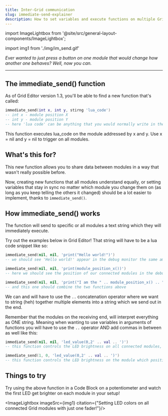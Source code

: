 ```yaml
---
title: Inter-Grid communication
slug: immediate-send-explainer
description: How to set variables and execute functions on multiple Grid modules at the same time
---
```


import ImageLightbox from '@site/src/general-layout-components/ImageLightbox';

import img1 from './img/im_send.gif'

_Ever wanted to just press a button on one module that would change how another one behaves? Well, now you can._

---

## The immediate_send() function

As of Grid Editor version 1.3, you'll be able to find a new function that's called:

```lua
immediate_send(int x, int y, stirng 'lua_code')
-- int x - module position X
-- int y - module position Y
-- here 'lua code' can be anything that you would normally write in the code editor of Grid Editor
```

This function executes lua_code on the module addressed by x and y. Use x = nil and y = nil to trigger on all modules.

## What's this for?

This new function allows you to share data between modules in a way that wasn't really possible before.

Now, creating new functions that all modules understand equally, or setting variables that stay in sync no matter which module you change them on (as long as you keep telling the others it changed) should be a lot easier to implement, thanks to `immediate_send()`.

## How immediate_send() works

The function will send to specific or all modules a text string which they will immediately execute.

Try out the examples below in Grid Editor! That string will have to be a lua code snippet like so:

```lua
immediate_send(nil, nil, 'print("Hello world!")')
-- we should see 'Hello world!' appear in the debug monitor the same amount of times as we have modules connected
```

```lua
immediate_send(nil, nil, 'print(module_position_x())')
-- here we should see the position of our connected modules in the debug monitor on the x axis
```

```lua
immediate_send(nil, nil, 'print("I am the " .. module_position_x() .. ". module on the X axis.")')
-- and this one should combine the two functions above
```

We can and will have to use the `..` concatenation operator where we want to string (heh) together multiple elements into a string which we send out in the end.

Remember that the modules on the receiving end, will interpret everything as ONE string. Meaning when wanting to use variables in arguments of functions you will have to use the `..` operator AND add commas in between as well like this:

```lua
immediate_send(nil, nil, 'led_value(0,2' .. val .. ')')
-- this function controls the LED brightness on all connected modules, based on the state of the control element sending out the above function
```

```lua
immediate_send(1, 0, 'led_value(0,2' .. val .. ')')
-- this function controls the LED brightness on the module which position is x = 1, y = 0, based on the state of the control element sending out the above function
```

## Things to try

Try using the above function in a Code Block on a potentiometer and watch the first LED get brighter on each module in your setup!

<ImageLightbox imageSrc={img1} citation={"Setting LED colors on all connected Grid modules with just one fader!"}/>
